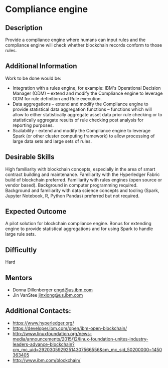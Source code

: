 # Compliance engine

## Description
Provide a compliance engine where humans can input rules and the compliance engine will check whether blockchain records conform to those rules.

## Additional Information
Work to be done would be:
- Integration with a rules engine, for example: IBM's Operational Decision Manager (ODM) – extend and modify the Compliance engine to leverage ODM for rule definition and Rule execution.
- Data aggregations – extend and modify the Compliance engine to provide statistical data aggregation functions – functions which will allow to either statistically aggregate asset data prior rule checking or to statistically aggregate results of rule checking post analysis for reporting purposes.
- Scalability - extend and modify the Compliance engine to leverage Spark (or other cluster computing framework) to allow processing of large data sets and large sets of rules.

## Desirable Skills
High familiarity with blockchain concepts, especially in the area of smart contract building and maintenance. Familiarity with the Hyperledger Fabric build of blockchain preferred. Familiarity with rules engines (open source or vendor based). Background in computer programming required. Background and familiarity with data science concepts and tooling (Spark, Jupyter Notebook, R, Python Pandas) preferred but not required.

## Expected Outcome
A pilot solution for blockchain compliance engine. Bonus for extending engine to provide statistical aggregations and for using Spark to handle large rule sets.

## Difficultly
Hard

## Mentors
  * Donna Dillenberger <engd@us.ibm.com>
  * Jin VanStee <jinxiong@us.ibm.com>

## Additional Contacts:
  * https://www.hyperledger.org/
  * https://developer.ibm.com/open/ibm-open-blockchain/
  * http://www.linuxfoundation.org/news-media/announcements/2015/12/linux-foundation-unites-industry-leaders-advance-blockchain?cm_mc_uid=29203059292514307566556&cm_mc_sid_50200000=1450363405
  * http://www.ibm.com/blockchain/
